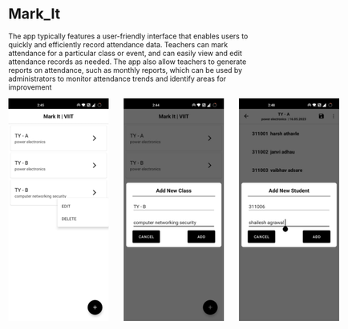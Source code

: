 # Mark_It 
The app typically features a user-friendly interface that enables users to quickly and efficiently record attendance data. Teachers can mark attendance for 
a particular class or event, and can easily view and edit attendance records as needed. The app also allow teachers to generate reports on attendance, such as 
monthly reports, which can be used by administrators to monitor attendance trends and identify areas for improvement 

<div style="display: flex; gap: 30px;">
  <img src="https://github.com/shaiilesh/Mark_It/raw/master/Class_item.jpg" alt="Class Item" width="200">
  <img src="https://github.com/shaiilesh/Mark_It/raw/master/Add%20Class.jpg" alt="Class List interface" width="200">
  <img src="https://github.com/shaiilesh/Mark_It/raw/master/Add%20Students.jpg" alt="Add Students" width="200">
</div>







 
